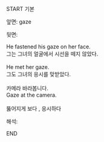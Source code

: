 START
기본

앞면:
gaze


뒷면:
<div>He fastened his gaze on her face. </div><div><div>그는 그녀의 얼굴에서 시선을 떼지 않았다.</div></div><div><br></div><div><div>He met her gaze. </div><div><div>그도 그녀의 응시를 맞받았다.</div></div></div><div><br></div><div><div><div>카메라 바라봅니다.</div></div><div><div>Gaze at the camera.</div></div></div><div><br></div><div>뚫어지게 보다 , 응시하다</div>


해석:

END